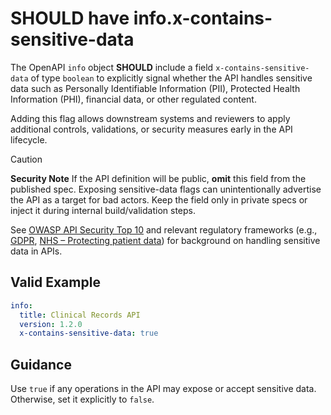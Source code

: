 # **SHOULD** have info.x-contains-sensitive-data

The OpenAPI `info` object **SHOULD** include a field `x-contains-sensitive-data` of type `boolean` to explicitly signal whether the API handles sensitive data such as Personally Identifiable Information (PII), Protected Health Information (PHI), financial data, or other regulated content.

Adding this flag allows downstream systems and reviewers to apply additional controls, validations, or security measures early in the API lifecycle.

> [!CAUTION]
> **Security Note** If the API definition will be public, **omit** this field
> from the published spec. Exposing sensitive-data flags can unintentionally
> advertise the API as a target for bad actors. Keep the field only in private
> specs or inject it during internal build/validation steps.

See [OWASP API Security Top 10](https://owasp.org/www-project-api-security/) and relevant regulatory frameworks (e.g., [GDPR](https://gdpr.eu/), [NHS – Protecting patient data](https://digital.nhs.uk/services/national-data-opt-out/understanding-the-national-data-opt-out/protecting-patient-data)) for background on handling sensitive data in APIs.

## Valid Example

```yaml
info:
  title: Clinical Records API
  version: 1.2.0
  x-contains-sensitive-data: true
```

## Guidance

Use `true` if any operations in the API may expose or accept sensitive data. Otherwise, set it explicitly to `false`.
